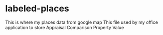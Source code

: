 # labeled-places
This is where my places data from google map
This file used by my office application to store Appraisal Comparison Property Value
